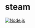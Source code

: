 # steam

[![Node.js](https://github.com/github-host2/steam/actions/workflows/node_js.yml/badge.svg)](https://github.com/github-host2/steam/actions/workflows/node_js.yml)
